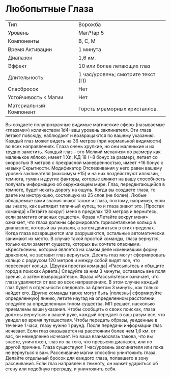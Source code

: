 
# Любопытные Глаза

| | |
|---|---|
|Тип|Ворожба|
|Уровень| Маг/Чар 5|
|Компоненты| В, С, М|
|Время Активации| 1 минута|
|Диапазон| 1,6 км.|
|Эффект| 10 или более летающих глаз|
|Длительность| 1 час/уровень; смотрите текст (П)|
|Спасбросок| Нет|
|Устойчивость к Магии| Нет|
|Материальный Компонент| Горсть мраморных кристаллов.|

Вы создаете полупрозрачные видимые магические сферы (называемые «глазами») количеством 1d4+ваш уровень заклинателя. Эти глаза летают повсюду, наблюдают и возвращаются по вашему указанию. Каждый глаз может видеть на 36 метров (при нормальной видимости) во всех направлениях. Глаза очень хрупкие, но они маленькие и их трудно заметить. Каждый глаз – это Мелкий механизм по размеру как маленькое яблоко, имеет 1 Хп, КД 18 (+8 бонус за размер), летает со скоростью 9 метров с прекрасной маневренностью, имеет +16 бонус к навыку Скрытности. Модификатор Отслеживания у него равен вашему уровню заклинателя (максимум +15) и на них воздействуют иллюзии, темнота, туман и другие факторы, которые влияют на вашу способность получать информацию об окружающем мире. Глаз, передвигающийся в темноте, будет искать дорогу на ощупь. Когда вы создаете глаза, то даете им инструкцию, состоящую из 25 слов (не более). Любые обладаемые вами знания знают также и глаза, поэтому, например, если вы знаете, как выглядит типичный купец, то и глаза знают это. |Простая команда| «Летайте вокруг| меня в пределах 120 метров и вернитесь, если заметите опасных существ». Фраза «Летайте вокруг меня» означает, что глаза должны сформировать горизонтальное кольцо в диапазоне, который вы указали, а затем двигаться в этих пределах. Когда глаза возвращаются или разрушаются, остальные автоматически занимают их место. В случае такой простой команды, глаза вернутся, только если заметят существ, которых вы сочтете опасными. «Крестьянин», который является на самом деле изменившим форму драконом, не заставит глаз вернуться. Десять глаз могут сформировать кольцо с радиусом 120 метров и между собой видят все, что пересекает кольцо. |Другая простая команда| «Рассыпьтесь и обыщите город в поисках Арвета.| Следуйте за ним 3 минуты, оставаясь вне поля зрения, а затем возвращайтесь». Фраза «Рассыпьтесь» означает, что глаза удаляются от вас во всех направлениях. В этом случае каждый глаз будет в отдельности следовать за Арветом 3 минуты, как только найдет его. Другие команды также могут быть |полезны| сформируйте определенную| линию, летите наугад на определенном расстоянии, следуйте за определенным типом существа. МП решает, насколько приемлемы ваши указания. Чтобы сообщить о своих поисках, глаза должны вернуться к вашей руке, каждый передает в ваш разум все, что увидел во время путешествия. Чтобы передать образы, увиденные в течение 1 часа, глазу нужно 1 раунд. После передачи информации глаз исчезает. Если глаз оказывается на расстоянии более чем 1,6 км. от вас, он немедленно исчезает. Но ваша взаимосвязь такова, что вы знаете, уничтожен, глаз из-за того, что превысил диапазон, или по другой причине. Глаза существуют 1 час/уровень заклинателя или пока не вернуться к вам. Рассеивание магии способно уничтожить глаза. Делайте отдельный бросок для каждого глаза, попавшего в зону рассеивания. Если глаз направлен в темноту, он может удариться об стену или подобную преграду, и уничтожить себя.


